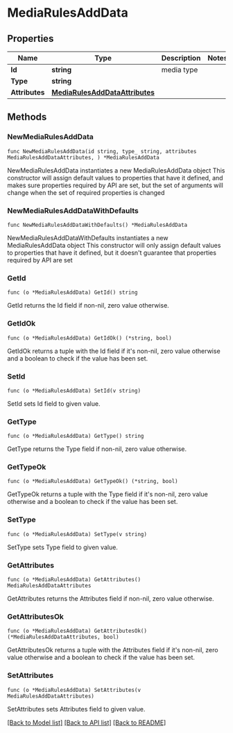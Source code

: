 # MediaRulesAddData

## Properties

Name | Type | Description | Notes
------------ | ------------- | ------------- | -------------
**Id** | **string** | media type | 
**Type** | **string** |  | 
**Attributes** | [**MediaRulesAddDataAttributes**](MediaRulesAddDataAttributes.md) |  | 

## Methods

### NewMediaRulesAddData

`func NewMediaRulesAddData(id string, type_ string, attributes MediaRulesAddDataAttributes, ) *MediaRulesAddData`

NewMediaRulesAddData instantiates a new MediaRulesAddData object
This constructor will assign default values to properties that have it defined,
and makes sure properties required by API are set, but the set of arguments
will change when the set of required properties is changed

### NewMediaRulesAddDataWithDefaults

`func NewMediaRulesAddDataWithDefaults() *MediaRulesAddData`

NewMediaRulesAddDataWithDefaults instantiates a new MediaRulesAddData object
This constructor will only assign default values to properties that have it defined,
but it doesn't guarantee that properties required by API are set

### GetId

`func (o *MediaRulesAddData) GetId() string`

GetId returns the Id field if non-nil, zero value otherwise.

### GetIdOk

`func (o *MediaRulesAddData) GetIdOk() (*string, bool)`

GetIdOk returns a tuple with the Id field if it's non-nil, zero value otherwise
and a boolean to check if the value has been set.

### SetId

`func (o *MediaRulesAddData) SetId(v string)`

SetId sets Id field to given value.


### GetType

`func (o *MediaRulesAddData) GetType() string`

GetType returns the Type field if non-nil, zero value otherwise.

### GetTypeOk

`func (o *MediaRulesAddData) GetTypeOk() (*string, bool)`

GetTypeOk returns a tuple with the Type field if it's non-nil, zero value otherwise
and a boolean to check if the value has been set.

### SetType

`func (o *MediaRulesAddData) SetType(v string)`

SetType sets Type field to given value.


### GetAttributes

`func (o *MediaRulesAddData) GetAttributes() MediaRulesAddDataAttributes`

GetAttributes returns the Attributes field if non-nil, zero value otherwise.

### GetAttributesOk

`func (o *MediaRulesAddData) GetAttributesOk() (*MediaRulesAddDataAttributes, bool)`

GetAttributesOk returns a tuple with the Attributes field if it's non-nil, zero value otherwise
and a boolean to check if the value has been set.

### SetAttributes

`func (o *MediaRulesAddData) SetAttributes(v MediaRulesAddDataAttributes)`

SetAttributes sets Attributes field to given value.



[[Back to Model list]](../README.md#documentation-for-models) [[Back to API list]](../README.md#documentation-for-api-endpoints) [[Back to README]](../README.md)


